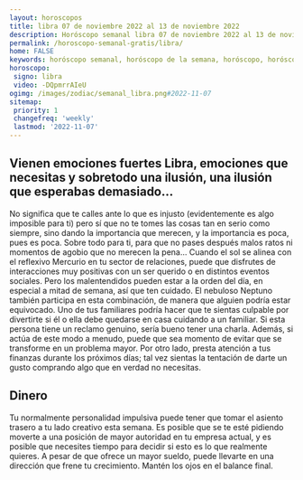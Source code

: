 ```yaml
---
layout: horoscopos
title: libra 07 de noviembre 2022 al 13 de noviembre 2022 
description: Horóscopo semanal libra 07 de noviembre 2022 al 13 de noviembre 2022. Vienen emociones fuertes Libra, emociones que necesitas y sobretodo una ilusión, una ilusión que esperabas demasiado…
permalink: /horoscopo-semanal-gratis/libra/
home: FALSE
keywords: horóscopo semanal, horóscopo de la semana, horóscopo, horóscopo gratis,horóscopos, horóscopo esperanza gracia, horoscopos libra la semana, horóscopos gratis, Tarot, Astrologia, Zodíaco, libra, horoscopo gratis, semanal
horoscopo:
 signo: libra
 video: -DQpmrrAIeU
ogimg: /images/zodiac/semanal_libra.png#2022-11-07
sitemap:
 priority: 1
 changefreq: 'weekly'
 lastmod: '2022-11-07'
---
```




## Vienen emociones fuertes Libra, emociones que necesitas y sobretodo una ilusión, una ilusión que esperabas demasiado…

No significa que te calles ante lo que es injusto (evidentemente es algo imposible para ti) pero sí que no te tomes las cosas tan en serio como siempre, sino dando la importancia que merecen, y la importancia es poca, pues es poca. Sobre todo para ti, para que no pases después malos ratos ni momentos de agobio que no merecen la pena…
Cuando el sol se alinea con el reflexivo Mercurio en tu sector de relaciones, puede que disfrutes de interacciones muy positivas con un ser querido o en distintos eventos sociales. Pero los malentendidos pueden estar a la orden del día, en especial a mitad de semana, así que ten cuidado. El nebuloso Neptuno también participa en esta combinación, de manera que alguien podría estar equivocado. Uno de tus familiares podría hacer que te sientas culpable por divertirte si él o ella debe quedarse en casa cuidando a un familiar. Si esta persona tiene un reclamo genuino, sería bueno tener una charla. Además, si actúa de este modo a menudo, puede que sea momento de evitar que se transforme en un problema mayor. 
Por otro lado, presta atención a tus finanzas durante los próximos días; tal vez sientas la tentación de darte un gusto comprando algo que en verdad no necesitas.

## Dinero

Tu normalmente personalidad impulsiva puede tener que tomar el asiento trasero a tu lado creativo esta semana. Es posible que se te esté pidiendo moverte a una posición de mayor autoridad en tu empresa actual, y es posible que necesites tiempo para decidir si esto es lo que realmente quieres. A pesar de que ofrece un mayor sueldo, puede llevarte en una dirección que frene tu crecimiento. Mantén los ojos en el balance final.